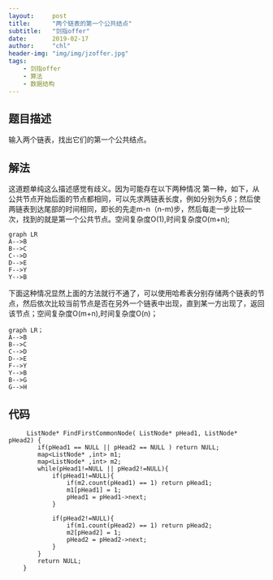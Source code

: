 ```yaml
---
layout:     post
title:      "两个链表的第一个公共结点"
subtitle:   "剑指offer"
date:       2019-02-17
author:     "chl"
header-img: "img/img/jzoffer.jpg"
tags:
    - 剑指offer
    - 算法
    - 数据结构
--- 
```


## 题目描述
输入两个链表，找出它们的第一个公共结点。

## 解法
这道题单纯这么描述感觉有歧义。因为可能存在以下两种情况
第一种，如下，从公共节点开始后面的节点都相同，可以先求两链表长度，例如分别为5,6；然后使两链表到达尾部的时间相同，即长的先走m-n（n-m)步，然后每走一步比较一次，找到的就是第一个公共节点。空间复杂度O(1),时间复杂度O(m+n);

```
graph LR
A-->B
B-->C
C-->D
D-->E
F-->Y
Y-->B
```

下面这种情况显然上面的方法就行不通了，可以使用哈希表分别存储两个链表的节点，然后依次比较当前节点是否在另外一个链表中出现，直到某一方出现了，返回该节点；空间复杂度O(m+n),时间复杂度O(n)；
```
graph LR；
A-->B
B-->C
C-->D
D-->E
F-->Y
Y-->B
B-->G
G-->H
```

## 代码
```
     ListNode* FindFirstCommonNode( ListNode* pHead1, ListNode* pHead2) {
        if(pHead1 == NULL || pHead2 == NULL ) return NULL;
        map<ListNode* ,int> m1;
        map<ListNode* ,int> m2;
        while(pHead1!=NULL || pHead2!=NULL){
            if(pHead1!=NULL){
                if(m2.count(pHead1) == 1) return pHead1;
                m1[pHead1] = 1;
                pHead1 = pHead1->next;
            }
            
            if(pHead2!=NULL){
                if(m1.count(pHead2) == 1) return pHead2;
                m2[pHead2] = 1;
                pHead2 = pHead2->next;
            }
        }
        return NULL;
    }
```

